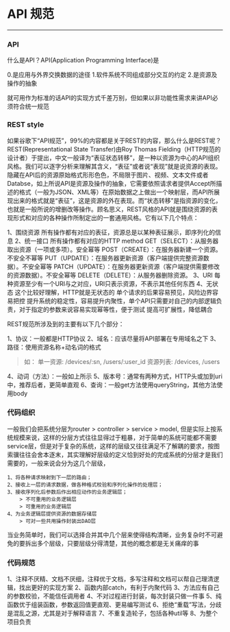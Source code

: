# API 规范

------

### API

什么是API？API(Application Programming Interface)是

0.是应用与外界交换数据的途径
1.软件系统不同组成部分交互的约定
2.是资源及操作的抽象

就可用作为标准的话API的实现方式千差万别，但如果以非功能性需求来讲API必须符合统一规范

### REST style

 如果谷歌下“API规范”，99%的内容都是关于REST的内容，那么什么是REST呢？REST(Representational State Transfer)由Roy Thomas Fielding（HTTP规范的设计者）于提出，中文一般译为“表征状态转移”，是一种以资源为中心的API组织风格。我们可以逐字分析来理解其含义，“表征”或者说“表现”就是说资源的表现。隐藏在API后的资源原始格式形形色色，不局限于图片、视频、文本文件或者Databse，如上所说API是资源及操作的抽象，它需要依照请求者提供Accept所描述的格式（一般为JSON、XML等）在原始数据之上做出一个映射层，而API所展现出来的格式就是“表征”，这是资源的外在表现。而“状态转移”是指资源的变化，也就是一般所说的增删改等操作。顾名思义，REST风格的API就是围绕资源的表现形式和对应的各种操作所制定出的一套通用风格。它有以下几个特点：

 1、围绕资源
  所有操作都有对应的表征，资源总是以某种表征展示，即序列化的信息
 2、统一接口
  所有操作都有对应的HTTP method
  GET（SELECT）：从服务器取出资源（一项或多项）。安全幂等
  POST（CREATE）：在服务器新建一个资源。不安全不幂等
  PUT（UPDATE）：在服务器更新资源（客户端提供完整资源数据）。不安全幂等
  PATCH（UPDATE）：在服务器更新资源（客户端提供需要修改的资源数据）。不安全幂等
  DELETE（DELETE）：从服务器删除资源。
 3、URI
  每种资源至少有一个URI与之对应，URI只表示资源，不表示其他任何东西
 4、无状态
  这个比较好理解，HTTP就是无状态的
  单个请求的后果容易预见，风险边界容易把控
  提升系统的稳定性，容易提升内聚性，单个API只需要对自己的内部逻辑负责，对于指定的参数来说容易实现幂等性，便于测试
  提高可扩展性，降低耦合

 REST规范所涉及到的主要有以下几个部分：

 1、协议：一般都是HTTP协议
 2、域名：应该尽量将API部署在专用域名之下
 3、路径：使用资源名称+动名词的格式

  > 如：
   单一资源: /devices/:sn, /users/:user_id 
   资源列表: /devices, /users

 4、动词（方法）：一般如上所示
 5、版本号：通常有两种方式，HTTP头或加到uri中，推荐后者，更简单直观
 6、查询：一般get方法使用queryString，其他方法使用body

 ### 代码组织
 
 一般我们会把系统分层为router > controller > service > model, 但是实际上按系统规模来说，这样的分层方式往往显得过于粗暴，对于简单的系统可能都不需要service层，但是对于复杂的系统，这样的层级又往往满足不了解耦的要求，按图索骥往往会舍本逐末，其实理解好层级的定义恰到好处的完成系统的分层才是我们需要的，一般来说会分为这几个层级，
 
    1、将各种请求映射到下一层的路由；
    2、接收上一层的请求数据，做各种格式校验和序列化操作的处理层；
    3、接收序列化后参数后作出相应动作的业务逻辑层；
        > 不可重用的业务逻辑层
        > 可重用的业务逻辑层
    4、为业务逻辑层提供资源的数据存储层
        > 可对一些共用操作封装出DAO层

 当业务简单时，我们可以选择合并其中几个层来使得结构清晰，业务复杂时不可避免的要拆出多个层级，只要层级分得清楚，其他的概念都是无关痛痒的事

 ### 代码规范

  1、注释不厌精、文档不厌细，注释优于文档，多写注释和文档可以帮自己理清逻辑，找出更好的实现方案
  2、函数内部catch，有利于内聚代码
  3、方法应有自己的参数校验，不能信任调用者
  4、不对过程进行封装，每次封装只做一件事
  5、纯函数优于组装函数，参数返回值更直观、更易编写测试
  6、拒绝“重载”写法，分歧是混乱之源，尤其是对于解释语言
  7、不重复造轮子，包括各种util等
  8、为整个项目负责